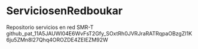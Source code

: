# ServiciosenRedboukar
Repositorio servicios en red SMR-T
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

